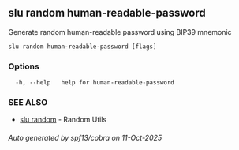 ## slu random human-readable-password

Generate random human-readable password using BIP39 mnemonic

```
slu random human-readable-password [flags]
```

### Options

```
  -h, --help   help for human-readable-password
```

### SEE ALSO

* [slu random](slu_random.md)	 - Random Utils

###### Auto generated by spf13/cobra on 11-Oct-2025
